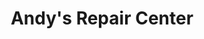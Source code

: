 ---
title: "Andy's Repair Center"
url: /clarington/andys-repair-center-port-darlington-road/
shop: car repair
---